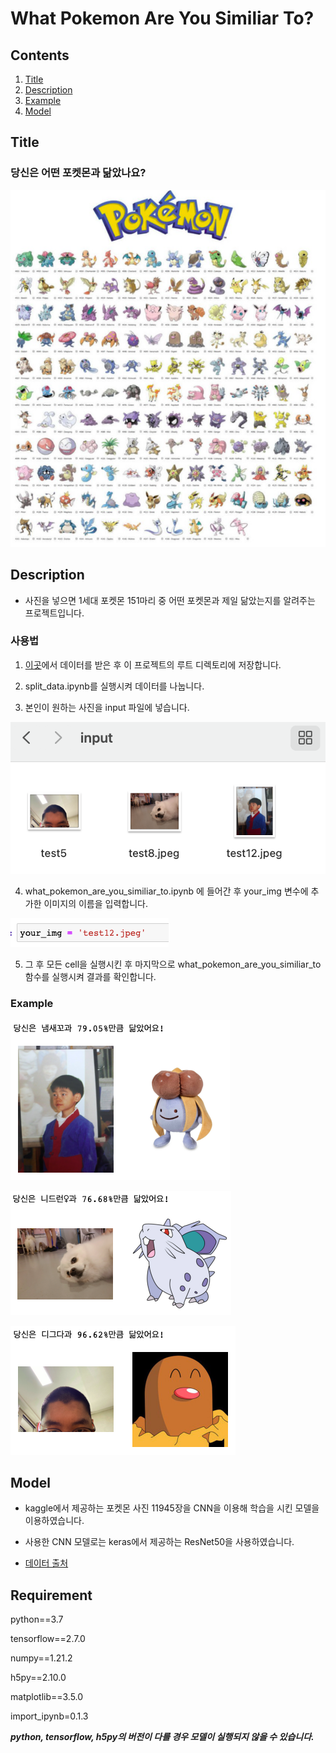# What Pokemon Are You Similiar To?

## Contents

1. [Title](#Title)
2. [Description](#Description)
3. [Example](#Example)
4. [Model](#Model)

## Title

### 당신은 어떤 포켓몬과 닮았나요?

![title img](./assets/title.png)

## Description

* 사진을 넣으면 1세대 포켓몬 151마리 중 어떤 포켓몬과 제일 닮았는지를 알려주는 프로젝트입니다.

### 사용법

1. [이곳](https://www.kaggle.com/unexpectedscepticism/11945-pokemon-from-first-gen)에서 데이터를 받은 후 이 프로젝트의 루트 디렉토리에 저장합니다.

2. split_data.ipynb를 실행시켜 데이터를 나눕니다.

3. 본인이 원하는 사진을 input 파일에 넣습니다.

![use1](./assets/use1.png)

4. what_pokemon_are_you_similiar_to.ipynb 에 들어간 후 your_img 변수에 추가한 이미지의 이름을 입력합니다.

![use2](./assets/use2.png)

5. 그 후 모든 cell을 실행시킨 후 마지막으로 what_pokemon_are_you_similiar_to 함수를 실행시켜 결과를 확인합니다.


### Example

![ex1](./assets/ex1.png)

![ex2](./assets/ex2.png)

![ex3](./assets/ex3.png)

## Model

* kaggle에서 제공하는 포켓몬 사진 11945장을 CNN을 이용해 학습을 시킨 모델을 이용하였습니다.
* 사용한 CNN 모델로는 keras에서 제공하는 ResNet50을 사용하였습니다.

* [데이터 출처](https://www.kaggle.com/unexpectedscepticism/11945-pokemon-from-first-gen)

## Requirement

python==3.7

tensorflow==2.7.0

numpy==1.21.2

h5py==2.10.0

matplotlib==3.5.0

import_ipynb=0.1.3

_**python, tensorflow, h5py의 버전이 다를 경우 모델이 실행되지 않을 수 있습니다.**_
